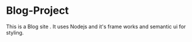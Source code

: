 # Blog-Project

This is a Blog site . It uses Nodejs and it's frame works and semantic ui for styling.
